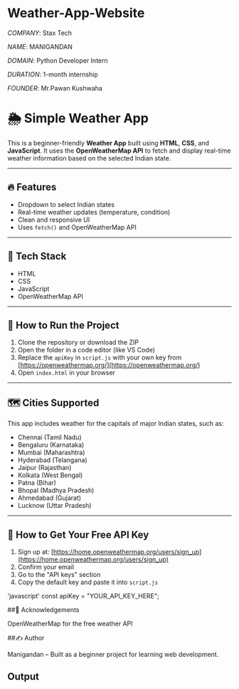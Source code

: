 # Weather-App-Website

*COMPANY*: Stax Tech

*NAME*: MANIGANDAN

*DOMAIN*: Python Developer Intern

*DURATION*: 1-month internship

*FOUNDER*: Mr.Pawan Kushwaha 

# 🌦️ Simple Weather App

This is a beginner-friendly **Weather App** built using **HTML**, **CSS**, and **JavaScript**. It uses the **OpenWeatherMap API** to fetch and display real-time weather information based on the selected Indian state.

---

## 🔥 Features

- Dropdown to select Indian states
- Real-time weather updates (temperature, condition)
- Clean and responsive UI
- Uses `fetch()` and OpenWeatherMap API

---

## 🧰 Tech Stack

- HTML
- CSS
- JavaScript
- OpenWeatherMap API

---

## 🚀 How to Run the Project

1. Clone the repository or download the ZIP  
2. Open the folder in a code editor (like VS Code)
3. Replace the `apiKey` in `script.js` with your own key from [https://openweathermap.org/](https://openweathermap.org/)
4. Open `index.html` in your browser

---

## 🗺️ Cities Supported

This app includes weather for the capitals of major Indian states, such as:

- Chennai (Tamil Nadu)
- Bengaluru (Karnataka)
- Mumbai (Maharashtra)
- Hyderabad (Telangana)
- Jaipur (Rajasthan)
- Kolkata (West Bengal)
- Patna (Bihar)
- Bhopal (Madhya Pradesh)
- Ahmedabad (Gujarat)
- Lucknow (Uttar Pradesh)

---

## 🔑 How to Get Your Free API Key

1. Sign up at: [https://home.openweathermap.org/users/sign_up](https://home.openweathermap.org/users/sign_up)
2. Confirm your email
3. Go to the "API keys" section
4. Copy the default key and paste it into `script.js`

'javascript'
const apiKey = "YOUR_API_KEY_HERE";

##🙌 Acknowledgements

   OpenWeatherMap for the free weather API

##✍️ Author

   Manigandan – Built as a beginner project for learning web development.

## Output



